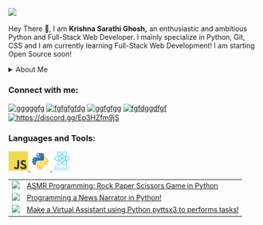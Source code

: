 <p>
  <img src="https://pbs.twimg.com/profile_banners/1495009262070026242/1672633403/1500x500">
</p>

<p>

  Hey There 👋, I am **Krishna Sarathi Ghosh,** an enthusiastic and ambitious Python and Full-Stack Web Developer.
  I mainly specialize in Python, Git, CSS and I am currently learning  Full-Stack Web Development! 
  I am starting Open Source soon!

</p>

<details>
  <summary>About Me </summary>

  - 🚀 I’m currently on a journey to get into **IIT or AIIMS**

  - 🌱 I’m currently learning **Full Stack Web Development** 🤓

  - 🤝 I’m looking for help with **Python, JS and Styling Websites**
  
  - :octocat: You can view my projects at - https://github.com/KrishnaTheCoder756

  - 💬 Ask me about **Web Development, Python and Git!**

  - 📧 Reach me out at **krishnasarathishem@gmail.com**

</details>

<h3 align="left">Connect with me:</h3>
<p align="left">
<a href="https://codepen.io/@KAEKrishCodes" target="blank"><img align="center" src="https://raw.githubusercontent.com/rahuldkjain/github-profile-readme-generator/master/src/images/icons/Social/codepen.svg" alt="gggggfg" height="30" width="40" /></a>
<a href="https://twitter.com/CodesKae" target="blank"><img align="center" src="https://raw.githubusercontent.com/rahuldkjain/github-profile-readme-generator/master/src/images/icons/Social/twitter.svg" alt="fgfgfgfdg" height="30" width="40" /></a>
<a href="https://stackoverflow.com/users/16558659/krishthecoder756" target="blank"><img align="center" src="https://raw.githubusercontent.com/rahuldkjain/github-profile-readme-generator/master/src/images/icons/Social/stack-overflow.svg" alt="ggfgfgg" height="30" width="40" /></a>
<a href="https://www.youtube.com/@techboykrish" target="blank"><img align="center" src="https://raw.githubusercontent.com/rahuldkjain/github-profile-readme-generator/master/src/images/icons/Social/youtube.svg" alt="fgfdggdfgf" height="30" width="40" /></a>
<a href="https://discord.gg/Ep3HZfm9jS" target="blank"><img align="center" src="https://raw.githubusercontent.com/rahuldkjain/github-profile-readme-generator/master/src/images/icons/Social/discord.svg" alt="https://discord.gg/Ep3HZfm9jS" height="30" width="40" /></a>
</p>

<h3 align="left">Languages and Tools:</h3>
<p align="left"> <a href="https://developer.mozilla.org/en-US/docs/Web/JavaScript" target="_blank" rel="noreferrer"> <img src="https://raw.githubusercontent.com/devicons/devicon/master/icons/javascript/javascript-original.svg" alt="javascript" width="40" height="40"/> </a> <a href="https://www.python.org" target="_blank" rel="noreferrer"> <img src="https://raw.githubusercontent.com/devicons/devicon/master/icons/python/python-original.svg" alt="python" width="40" height="40"/> </a> <a href="https://reactjs.org/" target="_blank" rel="noreferrer"> <img src="https://raw.githubusercontent.com/devicons/devicon/master/icons/react/react-original-wordmark.svg" alt="react" width="40" height="40"/> </a> </p>

<table>
<!-- YOUTUBE-VIDEOS-LIST:START --><tr><td><a href="https://www.youtube.com/watch?v=q4mcCsX56nU&t"><img width="140px" src="https://i.ytimg.com/vi/q4mcCsX56nU/mqdefault.jpg"></a></td>
<td><a href="https://www.youtube.com/watch?v=bRxhzt3UQlg">ASMR Programming: Rock Paper Scissors Game in Python <br/></td></tr>
<tr><td><a href="https://www.youtube.com/watch?v=E3SGdoHgfk0"><img width="140px" src="https://i.ytimg.com/vi/E3SGdoHgfk0/mqdefault.jpg"></a></td>
<td><a href="https://www.youtube.com/watch?v=vtKtxDdS96U">Programming a News Narrator in Python!</a><br/></td></tr>
<tr><td><a href="https://www.youtube.com/watch?v=RD39c9sgB7Y&t"><img width="140px" src="https://i.ytimg.com/vi/RD39c9sgB7Y/hqdefault.jpg?sqp=-oaymwEcCNACELwBSFXyq4qpAw4IARUAAIhCGAFwAcABBg==&rs=AOn4CLCxmaS6MYLL6kJ3vlXdLhEYsUH5gw"></a></td>
<td><a href="https://www.youtube.com/watch?v=05HEeCQSKRE">Make a Virtual Assistant using Python pyttsx3 to performs tasks!</a><br/></td></tr>
<!-- YOUTUBE-VIDEOS-LIST:END -->
</table>


